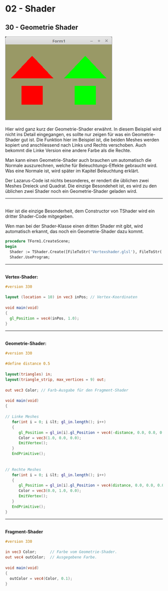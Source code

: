 # 02 - Shader
## 30 - Geometrie Shader

<img src="image.png" alt="Selfhtml"><br><br>
Hier wird ganz kurz der Geometrie-Shader erwähnt.
In diesem Beispiel wird nicht ins Detail eingegangen, es sollte nur zeigen für was ein Geometrie-Shader gut ist.
Die Funktion hier im Beispiel ist, die beiden Meshes werden kopiert und anschliessend nach Links und Rechts verschoben.
Auch bekommt die Linke Version eine andere Farbe als die Rechte.

Man kann einen Geometrie-Shader auch brauchen um automatisch die Normale auszurechnen, welche für Beleuchtungs-Effekte gebraucht wird.
Was eine Normale ist, wird später im Kapitel Beleuchtung erklärt.

Der Lazarus-Code ist nichts besonderes, er rendert die üblichen zwei Meshes Dreieck und Quadrat.
Die einzige Besondeheit ist, es wird zu den üblichen zwei Shader noch ein Geometrie-Shader geladen wird.
<hr><br>
Hier ist die einzige Besonderheit, dem Constructor von TShader wird ein dritter Shader-Code mitgegeben.

Wen man bei der Shader-Klasse einen dritten Shader mit gibt, wird automatisch erkannt, das noch ein Geometrie-Shader dazu kommt.

```pascal
procedure TForm1.CreateScene;
begin
  Shader := TShader.Create([FileToStr('Vertexshader.glsl'), FileToStr('Geometrieshader.glsl'), FileToStr('Fragmentshader.glsl')]);
  Shader.UseProgram;
```

<hr><br>
<b>Vertex-Shader:</b>

```glsl
#version 330

layout (location = 10) in vec3 inPos; // Vertex-Koordinaten
 
void main(void)
{
  gl_Position = vec4(inPos, 1.0);
}

```

<hr><br>
<b>Geometrie-Shader:</b>

```glsl
#version 330

#define distance 0.5

layout(triangles) in;
layout(triangle_strip, max_vertices = 9) out;

out vec3 Color; // Farb-Ausgabe für den Fragment-Shader 

void main(void)
{

// Linke Meshes
   for(int i = 0; i &lt; gl_in.length(); i++)
   {
      gl_Position = gl_in[i].gl_Position + vec4(-distance, 0.0, 0.0, 0.0); // nach Links verschieben
      Color = vec3(1.0, 0.0, 0.0);                                         // Links Rot
      EmitVertex();
   }
   EndPrimitive();


// Rechte Meshes
   for(int i = 0; i &lt; gl_in.length(); i++)
   {
      gl_Position = gl_in[i].gl_Position + vec4(distance, 0.0, 0.0, 0.0);  // nach Rechts verschieben
      Color = vec3(0.0, 1.0, 0.0);                                         // Rechts Grün
      EmitVertex();
   }
   EndPrimitive();
}

```

<hr><br>
<b>Fragment-Shader</b>

```glsl
#version 330

in vec3 Color;      // Farbe vom Geometrie-Shader.
out vec4 outColor;  // Ausgegebene Farbe.

void main(void)
{
  outColor = vec4(Color, 0.1);
}

```


